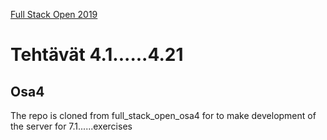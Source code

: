 [Full Stack Open 2019](https://fullstackopen-2019.github.io/#course-contents)

# Tehtävät  4.1......4.21

## Osa4

The repo is cloned from full_stack_open_osa4 for to make development of the server for 7.1......exercises 